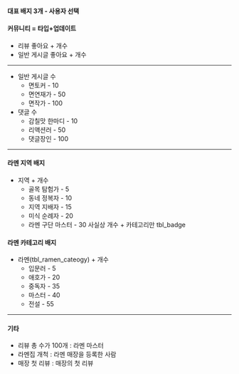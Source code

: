 #### 대표 배지 3개 - 사용자 선택

#### 커뮤니티 = 타입+업데이트
- 리뷰 좋아요 + 개수
- 일반 게시글 좋아요 + 개수
---
- 일반 게시글 수
	- 면토커 - 10
	- 면연재가 - 50
	- 면작가 - 100
- 댓글 수
	- 감칠맛 한마디 - 10
	- 리액션러 - 50
	- 댓글장인 - 100
---
#### 라멘 지역 배지
- 지역 + 개수
	- 골목 탐험가 - 5
	- 동네 정복자 - 10
	- 지역 지배자 - 15
	- 미식 순례자 - 20
	- 라멘 구단 마스터 - 30
사실상 개수 + 카테고리만 tbl_badge
#### 라멘 카테고리 배지
- 라멘(tbl_ramen_cateogy) + 개수
	- 입문러 - 5
	- 애호가 - 20
	- 중독자 - 35
	- 마스터 - 40
	- 전설 - 55
---
#### 기타
- 리뷰 총 수가 100개 : 라멘 마스터
- 라멘집 개척 : 라멘 매장을 등록한 사람
- 매장 첫 리뷰 : 매장의 첫 리뷰